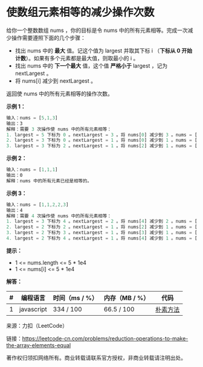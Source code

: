 # 使数组元素相等的减少操作次数

给你一个整数数组 nums ，你的目标是令 nums 中的所有元素相等。完成一次减少操作需要遵照下面的几个步骤：

- 找出 nums 中的 **最大** 值。记这个值为 largest 并取其下标 i （**下标从 0 开始计数**）。如果有多个元素都是最大值，则取最小的 i 。
- 找出 nums 中的 **下一个最大** 值，这个值 **严格小于** largest ，记为 nextLargest 。
- 将 nums[i] 减少到 nextLargest 。

返回使 nums 中的所有元素相等的操作次数。

**示例 1：**

``` javascript
输入：nums = [5,1,3]
输出：3
解释：需要 3 次操作使 nums 中的所有元素相等：
1. largest = 5 下标为 0 。nextLargest = 3 。将 nums[0] 减少到 3 。nums = [3,1,3] 。
2. largest = 3 下标为 0 。nextLargest = 1 。将 nums[0] 减少到 1 。nums = [1,1,3] 。
3. largest = 3 下标为 2 。nextLargest = 1 。将 nums[2] 减少到 1 。nums = [1,1,1] 。
```

**示例 2：**

``` javascript
输入：nums = [1,1,1]
输出：0
解释：nums 中的所有元素已经是相等的。
```

**示例 3：**

``` javascript
输入：nums = [1,1,2,2,3]
输出：4
解释：需要 4 次操作使 nums 中的所有元素相等：
1. largest = 3 下标为 4 。nextLargest = 2 。将 nums[4] 减少到 2 。nums = [1,1,2,2,2] 。
2. largest = 2 下标为 2 。nextLargest = 1 。将 nums[2] 减少到 1 。nums = [1,1,1,2,2] 。 
3. largest = 2 下标为 3 。nextLargest = 1 。将 nums[3] 减少到 1 。nums = [1,1,1,1,2] 。 
4. largest = 2 下标为 4 。nextLargest = 1 。将 nums[4] 减少到 1 。nums = [1,1,1,1,1] 。
```

**提示：**

- 1 <= nums.length <= 5 * 1e4
- 1 <= nums[i] <= 5 * 1e4

**解答：**

**#**|**编程语言**|**时间（ms / %）**|**内存（MB / %）**|**代码**
--|--|--|--|--
1|javascript|334 / 100|66.5 / 100|[朴素方法](./javascript/ac_v1.js)

来源：力扣（LeetCode）

链接：https://leetcode-cn.com/problems/reduction-operations-to-make-the-array-elements-equal

著作权归领扣网络所有。商业转载请联系官方授权，非商业转载请注明出处。
